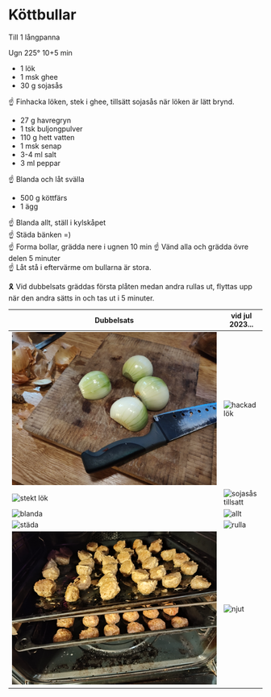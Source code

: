 Köttbullar
==========

Till 1 långpanna

Ugn 225° 10+5 min

* 1 lök
* 1 msk ghee
* 30 g sojasås

☝ Finhacka löken, stek i ghee, tillsätt sojasås när löken är lätt brynd.

* 27 g havregryn
* 1 tsk buljongpulver
* 110 g hett vatten 
* 1 msk senap
* 3-4 ml salt
* 3 ml peppar

☝ Blanda och låt svälla

* 500 g köttfärs
* 1 ägg

☝ Blanda allt, ställ i kylskåpet  
☝ Städa bänken =)  
☝ Forma bollar, grädda nere i ugnen 10 min
☝ Vänd alla och grädda övre delen 5 minuter  
☝ Låt stå i eftervärme om bullarna är stora.

🎗 Vid dubbelsats gräddas första plåten medan andra rullas ut, flyttas
upp när den andra sätts in och tas ut i 5 minuter.

| Dubbelsats                                | vid jul 2023...                                       |
| ----------------------------------------- | ----------------------------------------------------- |
| ![Lök...](köttbullar-img/01_lök.jpg)      | ![hackad lök](köttbullar-img/02_hackat.jpg)           |
| ![stekt lök](köttbullar-img/03_stekt.jpg) | ![sojasås tillsatt](köttbullar-img/04_soja_i_lök.jpg) |
| ![blanda](köttbullar-img/05_blanda.jpg)   | ![allt](köttbullar-img/06_allt.jpg)                   |
| ![städa](köttbullar-img/07_städa.jpg)     | ![rulla](köttbullar-img/08_rulla.jpg)                 |
| ![grädda](köttbullar-img/09_grädda.jpg)   | ![njut](köttbullar-img/10_njut.jpg)                   |
